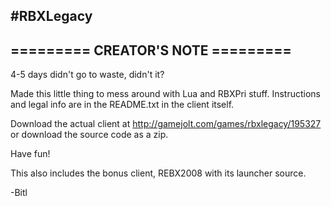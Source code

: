 #RBXLegacy
----------------------------------
========= CREATOR'S NOTE =========
----------------------------------

4-5 days didn't go to waste, didn't it?

Made this little thing to mess around with Lua and RBXPri stuff. Instructions and legal info are in the README.txt in the client itself.

Download the actual client at http://gamejolt.com/games/rbxlegacy/195327 or download the source code as a zip.

Have fun!

This also includes the bonus client, REBX2008 with its launcher source.

-Bitl
